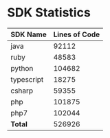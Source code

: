 # SDK Statistics

| SDK Name | Lines of Code |
| -------- | ------------- |
| java | 92112 |
| ruby | 48583 |
| python | 104682 |
| typescript | 18275 |
| csharp | 59355 |
| php | 101875 |
| php7 | 102044 |
| **Total** | 526926 |
